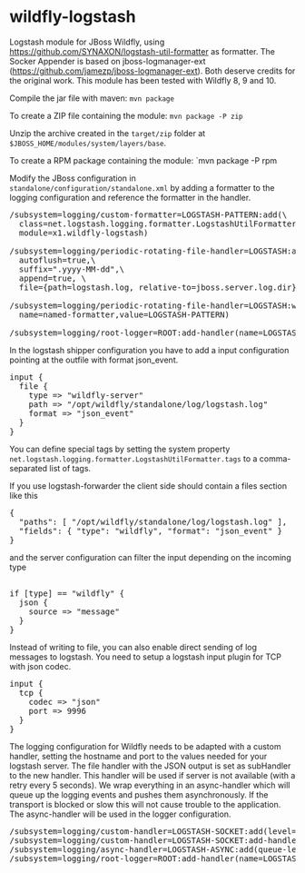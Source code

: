 wildfly-logstash
================

Logstash module for JBoss Wildfly, using https://github.com/SYNAXON/logstash-util-formatter as formatter. The Socker Appender is based on jboss-logmanager-ext (https://github.com/jamezp/jboss-logmanager-ext). Both deserve credits for the original work. This module has been tested with Wildfly 8, 9 and 10. 

Compile the jar file with maven: `mvn package`

To create a ZIP file containing the module: `mvn package -P zip`

Unzip the archive created in the `target/zip` folder at `$JBOSS_HOME/modules/system/layers/base`.

To create a RPM package containing the module: `mvn package -P rpm

Modify the JBoss configuration in `standalone/configuration/standalone.xml` by adding a formatter to the logging configuration and reference the formatter in the handler.

<pre>
/subsystem=logging/custom-formatter=LOGSTASH-PATTERN:add(\
  class=net.logstash.logging.formatter.LogstashUtilFormatter,\
  module=x1.wildfly-logstash)

/subsystem=logging/periodic-rotating-file-handler=LOGSTASH:add(\
  autoflush=true,\ 
  suffix=".yyyy-MM-dd",\ 
  append=true, \
  file={path=logstash.log, relative-to=jboss.server.log.dir})

/subsystem=logging/periodic-rotating-file-handler=LOGSTASH:write-attribute(\
  name=named-formatter,value=LOGSTASH-PATTERN)

/subsystem=logging/root-logger=ROOT:add-handler(name=LOGSTASH)
</pre>

In the logstash shipper configuration you have to add a input configuration pointing at the outfile with format json_event.

<pre>
input {
  file {
    type => "wildfly-server"
    path => "/opt/wildfly/standalone/log/logstash.log"
    format => "json_event"
  }
}
</pre>

You can define special tags by setting the system property `net.logstash.logging.formatter.LogstashUtilFormatter.tags` to a comma-separated list of tags.

If you use logstash-forwarder the client side should contain a files section like this 

<pre>
{
  "paths": [ "/opt/wildfly/standalone/log/logstash.log" ],
  "fields": { "type": "wildfly", "format": "json_event" }
}
</pre>

and the server configuration can filter the input depending on the incoming type

<pre> 
if [type] == "wildfly" {
  json {
    source => "message"
  }
}
</pre>

Instead of writing to file, you can also enable direct sending of log messages to logstash.
You need to setup a logstash input plugin for TCP with json codec.

<pre>
input {
  tcp {
    codec => "json"
    port => 9996
  }
}
</pre>

The logging configuration for Wildfly needs to be adapted with a custom handler, setting the hostname and port to the values needed for your logstash server. The file handler with the JSON output is set as subHandler to the new handler. This handler will be used if server is not available (with a retry every 5 seconds). We wrap everything in an async-handler which will queue up the logging events and pushes them asynchronously. If the transport is blocked or slow this will not cause trouble to the application. The async-handler will be used in the logger configuration.

<pre>
/subsystem=logging/custom-handler=LOGSTASH-SOCKET:add(level=DEBUG, class=net.logstash.logging.handler.SocketHandler,module=x1.wildfly-logstash,named-formatter=LOGSTASH-PATTERN,properties={protocol=TCP, hostname=logstash, port=9996, subHandler=LOGSTASH})
/subsystem=logging/custom-handler=LOGSTASH-SOCKET:add-handler(LOGSTASH)
/subsystem=logging/async-handler=LOGSTASH-ASYNC:add(queue-length=512, subhandlers=[LOGSTASH-SOCKET])
/subsystem=logging/root-logger=ROOT:add-handler(name=LOGSTASH-ASYNC)
</pre>
